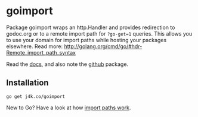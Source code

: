# goimport

Package goimport wraps an http.Handler and provides redirection to
godoc.org or to a remote import path for `?go-get=1` queries. This allows
you to use your domain for import paths while hosting your packages
elsewhere. Read more: http://golang.org/cmd/go/#hdr-Remote_import_path_syntax

Read the [docs](http://j4k.co/goimport), and also note the
[github](http://j4k.co/goimport/github) package.

## Installation

    go get j4k.co/goimport

New to Go? Have a look at how [import paths work](http://golang.org/doc/code.html#remote).

